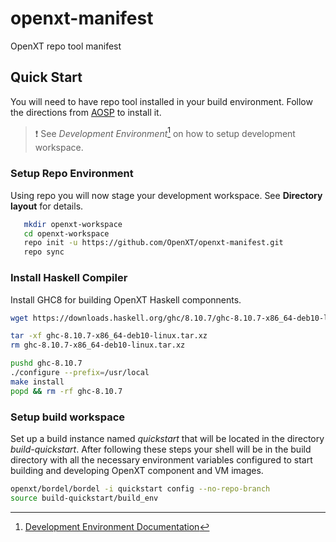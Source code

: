 # openxt-manifest

OpenXT repo tool manifest

## Quick Start

You will need to have repo tool installed in your build environment.  Follow the
directions from
[AOSP](https://source.android.com/source/downloading.html#installing-repo) to
install it.

> :heavy_exclamation_mark: See _Development Environment_[^1] on how to setup
> development workspace.

### Setup Repo Environment

Using repo you will now stage your development workspace. See __Directory
layout__ for details.
```bash
   mkdir openxt-workspace
   cd openxt-workspace
   repo init -u https://github.com/OpenXT/openxt-manifest.git
   repo sync
```

### Install Haskell Compiler

Install GHC8 for building OpenXT Haskell componnents.

```bash
wget https://downloads.haskell.org/ghc/8.10.7/ghc-8.10.7-x86_64-deb10-linux.tar.xz

tar -xf ghc-8.10.7-x86_64-deb10-linux.tar.xz
rm ghc-8.10.7-x86_64-deb10-linux.tar.xz

pushd ghc-8.10.7
./configure --prefix=/usr/local
make install
popd && rm -rf ghc-8.10.7
```

### Setup build workspace

Set up a build instance named _quickstart_ that will be located in the
directory _build-quickstart_. After following these steps your shell will be in
the build directory with all the necessary environment variables configured to
start building and developing OpenXT component and VM images.

```bash
openxt/bordel/bordel -i quickstart config --no-repo-branch
source build-quickstart/build_env
```

[^1]: [Development Environment Documentation](./docs/Development_Environment.md)

